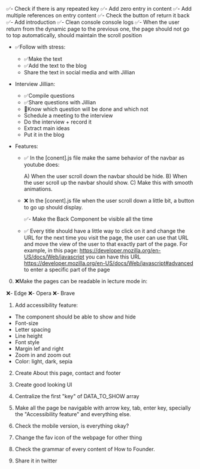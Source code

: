 ✅- Check if there is any repeated key ✅- Add zero entry in content ✅- Add multiple references on entry content ✅-
Check the button of return it back ✅- Add introduction ✅- Clean console console logs ✅- When the user return from the
dynamic page to the previous one, the page should not go to top automatically, should maintain the scroll position

- ✅Follow with stress:

  - ✅Make the text
  - ✅Add the text to the blog
  - Share the text in social media and with Jillian

- Interview Jillian:

  - ✅Compile questions
  - ✅Share questions with Jillian
  - 👀Know which question will be done and which not
  - Schedule a meeting to the interview
  - Do the interview + record it
  - Extract main ideas
  - Put it in the blog

- Features:

  - ✅ In the [conent].js file make the same behavior of the navbar as youtube does:

    A) When the user scroll down the navbar should be hide. B) When the user scroll up the navbar should show. C) Make
    this with smooth animations.

  - ❌ In the [conent].js file when the user scroll down a little bit, a button to go up should display.
      <!-- Is not neccesary -->

    ✅- Make the Back Component be visible all the time

  - ✅ Every title should have a little way to click on it and change the URL for the next time you visit the page, the
    user can use that URL and move the view of the user to that exactly part of the page. For example, in this page:
    https://developer.mozilla.org/en-US/docs/Web/javascript you can have this URL
    https://developer.mozilla.org/en-US/docs/Web/javascript#advanced to enter a specific part of the page

0. ❌Make the pages can be readable in lecture mode in:

❌- Edge ❌- Opera ❌- Brave

1. Add accessibility feature:

- The component should be able to show and hide
- Font-size
- Letter spacing
- Line height
- Font style
- Margin lef and right
- Zoom in and zoom out
- Color: light, dark, sepia

2. Create About this page, contact and footer

3. Create good looking UI

4. Centralize the first "key" of DATA_TO_SHOW array <!-- What does this mean? -->

5. Make all the page be navigable with arrow key, tab, enter key, specially the "Accessibility feature" and everything
   else.

6. Check the mobile version, is everything okay?
<!-- Maybe in mobile version, the PermaLinkSVG icon should be visible all the time -->

7. Change the fav icon of the webpage for other thing

8. Check the grammar of every content of How to Founder.

9. Share it in twitter
